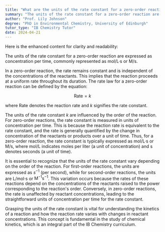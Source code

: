 ```yaml
---
title: "What are the units of the rate constant for a zero-order reaction?"
summary: "The units of the rate constant for a zero-order reaction are concentration per time, typically mol/L·s or M/s."
author: "Prof. Lily Johnson"
degree: "PhD in Environmental Chemistry, University of Edinburgh"
tutor_type: "IB Chemistry Tutor"
date: 2024-04-21
---
```


Here is the enhanced content for clarity and readability:

The units of the rate constant for a zero-order reaction are expressed as concentration per time, commonly represented as $\text{mol/L·s}$ or $\text{M/s}$.

In a zero-order reaction, the rate remains constant and is independent of the concentrations of the reactants. This implies that the reaction proceeds at a uniform rate throughout its duration. The rate law for a zero-order reaction can be defined by the equation:

$$
\text{Rate} = k
$$

where $\text{Rate}$ denotes the reaction rate and $k$ signifies the rate constant.

The units of the rate constant $k$ are influenced by the order of the reaction. For zero-order reactions, the rate constant is measured in units of concentration per time. This is because the reaction rate is equivalent to the rate constant, and the rate is generally quantified by the change in concentration of the reactants or products over a unit of time. Thus, for a zero-order reaction, the rate constant is typically expressed as $\text{mol/L·s}$ or $\text{M/s}$, where $\text{mol/L}$ indicates moles per liter (a unit of concentration) and $\text{s}$ denotes seconds (a unit of time).

It is essential to recognize that the units of the rate constant vary depending on the order of the reaction. For first-order reactions, the units are expressed as $s^{-1}$ (per second), while for second-order reactions, the units are $\text{L/mol·s}$ or $\text{M}^{-1}\text{s}^{-1}$. This variation occurs because the rates of these reactions depend on the concentrations of the reactants raised to the power corresponding to the reaction's order. Conversely, in zero-order reactions, the rate is unaffected by reactant concentrations, leading to the straightforward units of concentration per time for the rate constant.

Grasping the units of the rate constant is vital for understanding the kinetics of a reaction and how the reaction rate varies with changes in reactant concentrations. This concept is fundamental in the study of chemical kinetics, which is an integral part of the IB Chemistry curriculum.
    